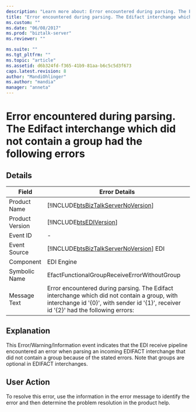 ```yaml
---
description: "Learn more about: Error encountered during parsing. The Edifact interchange which did not contain a group had the following errors"
title: "Error encountered during parsing. The Edifact interchange which did not contain a group had the following errors | Microsoft Docs"
ms.custom: ""
ms.date: "06/08/2017"
ms.prod: "biztalk-server"
ms.reviewer: ""

ms.suite: ""
ms.tgt_pltfrm: ""
ms.topic: "article"
ms.assetid: d6b324fd-f365-41b9-81aa-b6c5c5d3f673
caps.latest.revision: 8
author: "MandiOhlinger"
ms.author: "mandia"
manager: "anneta"
---
```

# Error encountered during parsing. The Edifact interchange which did not contain a group had the following errors
## Details  
  
|       Field          |      Error Details                                                                                                                                                                           |
|-----------------|---------------------------------------------------------------------------------------------------------------------------------------------------------------------------------------|
|  Product Name   |                                                  [!INCLUDE[btsBizTalkServerNoVersion](../includes/btsbiztalkservernoversion-md.md)]                                                   |
| Product Version |                                                              [!INCLUDE[btsEDIVersion](../includes/btsediversion-md.md)]                                                               |
|    Event ID     |                                                                                           -                                                                                           |
|  Event Source   |                                                [!INCLUDE[btsBizTalkServerNoVersion](../includes/btsbiztalkservernoversion-md.md)] EDI                                                 |
|    Component    |                                                                                      EDI Engine                                                                                       |
|  Symbolic Name  |                                                                     EfactFunctionalGroupReceiveErrorWithoutGroup                                                                      |
|  Message Text   | Error encountered during parsing. The Edifact interchange which did not contain a group, with interchange id '{0}', with sender id '{1}', receiver id '{2}' had the following errors: |
  
## Explanation  
 This Error/Warning/Information event indicates that the EDI receive pipeline encountered an error when parsing an incoming EDIFACT interchange that did not contain a group because of the stated errors. Note that groups are optional in EDIFACT interchanges.  
  
## User Action  
 To resolve this error, use the information in the error message to identify the error and then determine the problem resolution in the product help.
